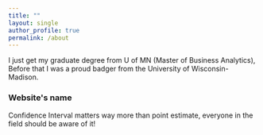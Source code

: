 ```yaml
---
title: ""
layout: single
author_profile: true
permalink: /about
---
```

I just get my graduate degree from U of MN (Master of Business Analytics), Before that I was a proud badger from the University of Wisconsin-Madison. 

### Website's name

Confidence Interval matters way more than point estimate, everyone in the field should be aware of it!  
